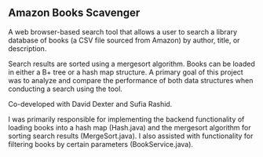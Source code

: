 ## Amazon Books Scavenger ##
A web browser-based search tool that allows a user to search a library database of books (a CSV file sourced from Amazon) by author, title, or description.

Search results are sorted using a mergesort algorithm. Books can be loaded in either a B+ tree or a hash map structure. A primary goal of this project was to analyze and compare the performance of both data structures when conducting a search using the tool.

Co-developed with David Dexter and Sufia Rashid.

I was primarily responsible for implementing the backend functionality of loading books into a hash map (Hash.java) and the mergesort algorithm for sorting search results (MergeSort.java). I also assisted with functionality for filtering books by certain parameters (BookService.java).
